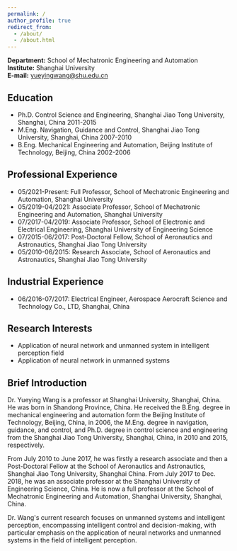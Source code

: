 ```yaml
---
permalink: /
author_profile: true
redirect_from: 
  - /about/
  - /about.html
---
```


**Department:** School of Mechatronic Engineering and Automation  
**Institute:** Shanghai University  
**E-mail:** yueyingwang@shu.edu.cn

## Education
* Ph.D. Control Science and Engineering, Shanghai Jiao Tong University, Shanghai, China 2011-2015
* M.Eng. Navigation, Guidance and Control, Shanghai Jiao Tong University, Shanghai, China 2007-2010
* B.Eng. Mechanical Engineering and Automation, Beijing Institute of Technology, Beijing, China 2002-2006

## Professional Experience
* 05/2021-Present: Full Professor, School of Mechatronic Engineering and Automation, Shanghai University
* 05/2019-04/2021: Associate Professor, School of Mechatronic Engineering and Automation, Shanghai University
* 07/2017-04/2019: Associate Professor, School of Electronic and Electrical Engineering, Shanghai University of Engineering Science
* 07/2015-06/2017: Post-Doctoral Fellow, School of Aeronautics and Astronautics, Shanghai Jiao Tong University
* 05/2010-06/2015: Research Associate, School of Aeronautics and Astronautics, Shanghai Jiao Tong University

## Industrial Experience
* 06/2016-07/2017: Electrical Engineer, Aerospace Aerocraft Science and Technology Co., LTD, Shanghai, China

## Research Interests
* Application of neural network and unmanned system in intelligent perception field
* Application of neural network in unmanned systems

## Brief Introduction
Dr. Yueying Wang is a professor at Shanghai University, Shanghai, China. He was born in Shandong Province, China. He received the B.Eng. degree in mechanical engineering and automation form the Beijing Institute of Technology, Beijing, China, in 2006, the M.Eng. degree in navigation, guidance, and control, and Ph.D. degree in control science and engineering from the Shanghai Jiao Tong University, Shanghai, China, in 2010 and 2015, respectively.

From July 2010 to June 2017, he was firstly a research associate and then a Post-Doctoral Fellow at the School of Aeronautics and Astronautics, Shanghai Jiao Tong University, Shanghai China. From July 2017 to Dec. 2018, he was an associate professor at the Shanghai University of Engineering Science, China. He is now a full professor at the School of Mechatronic Engineering and Automation, Shanghai University, Shanghai, China.

Dr. Wang's current research focuses on unmanned systems and intelligent perception, encompassing intelligent control and decision-making, with particular emphasis on the application of neural networks and unmanned systems in the field of intelligent perception.
